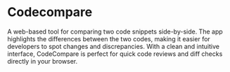 # Codecompare
A web-based tool for comparing two code snippets side-by-side. The app highlights the differences between the two codes, making it easier for developers to spot changes and discrepancies. With a clean and intuitive interface, CodeCompare is perfect for quick code reviews and diff checks directly in your browser.
